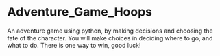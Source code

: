 # Adventure_Game_Hoops
An adventure game using python, by making decisions and choosing the fate of the character. You will make choices in deciding where to go, and what to do. There is one way to win, good luck!
